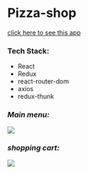 <h1> Pizza-shop</h1>

 <a href='https://pizza-shop-reat.herokuapp.com/'> click here to see this app<a/>
 
<h3>Tech Stack: </h3>

<ul>
<li> React </li>
<li> Redux </li>
<li> react-router-dom </li>
<li> axios </li>
<li> redux-thunk </li>
</ul>

<h3><i> Main menu: </i></h3>
<img src='./assets/img/main-menu.png'/>

<h3><i> shopping cart: </i></h3>
<img src='./assets/img/shopping-cart.png'/>


